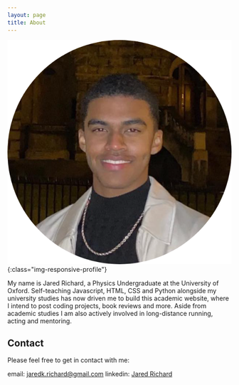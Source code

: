 ```yaml
---
layout: page
title: About
---
```


![Jared Richard](/assets/images/jared-cover-pic.png){:class="img-responsive-profile"}

My name is Jared Richard, a Physics Undergraduate at the University of Oxford. Self-teaching Javascript, HTML, CSS and Python alongside my university studies has now driven me to build this academic website, where I intend to post coding projects, book reviews and more. Aside from academic studies I am also actively involved in long-distance running, acting and mentoring.

<!-- Throughout the majority of my time in education, from primary school to university, I’ve had the interesting challenge of balancing studies with a professional acting career. This started at 5 years old when my Mum took me to an open audition at Regents Park Open Air Theatre, where I was cast in “Babe The Sheep Pig” as my first acting experience.

Years later I would find myself performing as William Frankenstein for 5 consecutive months in Danny Boyle’s ‘Frankenstein‘ at The National Theatre. This included 4 evening performances per week balanced with my academic studies. Working with the likes of Benedict Cumberbatch, Jonny Lee Miller, Naomi Harris and Danny Boyle was a truly amazing experience and one I will always cherish.

Young actor Jared Richard stars in Danny Boyle’s Frankenstein at National Theatre – Harrow Times

More recently, over the last 5 years I have performed as the characters Marley and Jason in the German educational series ‘Klett’. The videos have not been officially released yet but screenshots will be coming soon. -->

<h2>Contact</h2>

Please feel free to get in contact with me:

email: jaredk.richard@gmail.com
linkedin: <a href="https://www.linkedin.com/in/jared-richard/" target="_blank">Jared Richard</a>

